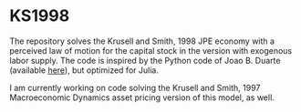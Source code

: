 # KS1998

The repository solves the Krusell and Smith, 1998 JPE economy with a perceived law of motion for the capital stock in the version with exogenous labor supply. The code is inspired by the Python code of Joao B. Duarte (available [here](https://github.com/jbduarte/Computational-Methods-in-Macro/blob/master/5-%20Incomplete%20Markets%20%2B%20Aggregate%20Uncertainty%20Models/Krusell_Smith.ipynb)), but optimized for Julia.

I am currently working on code solving the Krusell and Smith, 1997 Macroeconomic Dynamics asset pricing version of this model, as well.
